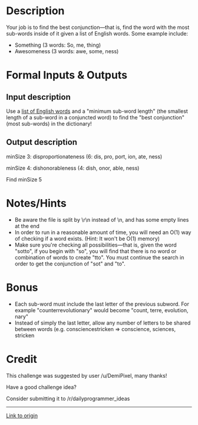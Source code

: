 # Description

Your job is to find the best conjunction—that is, find the word with the most sub-words inside of it given a list of English words. Some example include:

- Something (3 words: So, me, thing)
- Awesomeness (3 words: awe, some, ness)

# Formal Inputs & Outputs

## Input description

Use a [list of English words](http://www-personal.umich.edu/~jlawler/wordlist) and a "minimum sub-word length" (the smallest length of a sub-word in a conjuncted word) to find the "best conjunction" (most sub-words) in the dictionary!

## Output description

minSize 3: disproportionateness (6: dis, pro, port, ion, ate, ness)

minSize 4: dishonorableness (4: dish, onor, able, ness)

Find minSize 5

# Notes/Hints

- Be aware the file is split by \r\n instead of \n, and has some empty lines at the end
- In order to run in a reasonable amount of time, you will need an O(1) way of checking if a word exists. (Hint: It won't be O(1) memory)
- Make sure you're checking all possibilities—that is, given the word "sotto", if you begin with "so", you will find that there is no word or combination of words to create "tto". You must continue the search in order to get the conjunction of "sot" and "to".

# Bonus

- Each sub-word must include the last letter of the previous subword. For example "counterrevolutionary" would become "count, terre, evolution, nary"
- Instead of simply the last letter, allow any number of letters to be shared between words (e.g. consciencestricken => conscience, sciences, stricken

# Credit

This challenge was suggested by user /u/DemiPixel, many thanks!

Have a good challenge idea?

Consider submitting it to /r/dailyprogrammer_ideas

---

[Link to origin](https://www.reddit.com/r/dailyprogrammer/5yaiin)